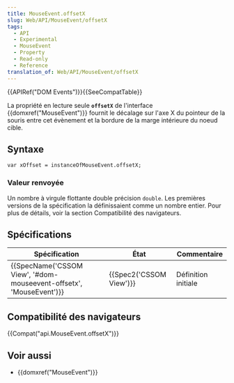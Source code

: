 ```yaml
---
title: MouseEvent.offsetX
slug: Web/API/MouseEvent/offsetX
tags:
  - API
  - Experimental
  - MouseEvent
  - Property
  - Read-only
  - Reference
translation_of: Web/API/MouseEvent/offsetX
---
```

{{APIRef("DOM Events")}}{{SeeCompatTable}}

La propriété en lecture seule **`offsetX`** de l'interface {{domxref("MouseEvent")}} fournit le décalage sur l'axe X du pointeur de la souris entre cet évènement et la bordure de la marge intérieure du noeud cible.

## Syntaxe

    var xOffset = instanceOfMouseEvent.offsetX;

### Valeur renvoyée

Un nombre à virgule flottante double précision `double`. Les premières versions de la spécification la définissaient comme un nombre entier. Pour plus de détails, voir la section Compatibilité des navigateurs.

## Spécifications

| Spécification                                                                            | État                             | Commentaire         |
| ---------------------------------------------------------------------------------------- | -------------------------------- | ------------------- |
| {{SpecName('CSSOM View', '#dom-mouseevent-offsetx', 'MouseEvent')}} | {{Spec2('CSSOM View')}} | Définition initiale |

## Compatibilité des navigateurs

{{Compat("api.MouseEvent.offsetX")}}

## Voir aussi

- {{domxref("MouseEvent")}}
